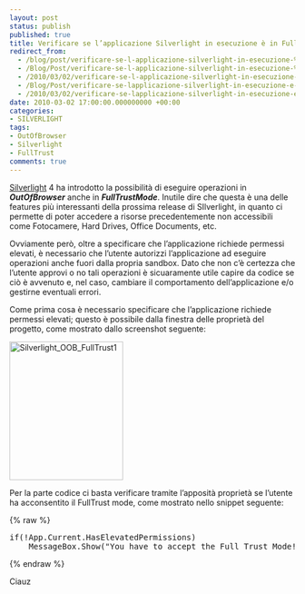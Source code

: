 ```yaml
---
layout: post
status: publish
published: true
title: Verificare se l’applicazione Silverlight in esecuzione è in FullTrust
redirect_from: 
  - /blog/post/verificare-se-l-applicazione-silverlight-in-esecuzione-%C3%A8-in-fulltrust-mode/
  - /Blog/Post/verificare-se-l-applicazione-silverlight-in-esecuzione-%C3%A8-in-fulltrust-mode/
  - /2010/03/02/verificare-se-l-applicazione-silverlight-in-esecuzione-%C3%A8-in-fulltrust-mode/
  - /Blog/Post/verificare-se-lapplicazione-silverlight-in-esecuzione-e-in-fulltrust
  - /2010/03/02/verificare-se-lapplicazione-silverlight-in-esecuzione-e-in-fulltrust
date: 2010-03-02 17:00:00.000000000 +00:00
categories:
- SILVERLIGHT
tags:
- OutOfBrowser
- Silverlight
- FullTrust
comments: true
---
```

<p><a title="Silverlight" href="http://imperugo.tostring.it/categories/archive/Silverlight" target="_blank">Silverlight</a> 4 ha introdotto la possibilità di eseguire operazioni in <em><strong>OutOfBrowser</strong></em> anche in <em><strong>FullTrustMode</strong></em>. Inutile dire che questa è una delle features più interessanti della prossima release di SIlverlight, in quanto ci permette di poter accedere a risorse precedentemente non accessibili come Fotocamere, Hard Drives, Office Documents, etc.</p>  <p>Ovviamente però, oltre a specificare che l’applicazione richiede permessi elevati, è necessario che l’utente autorizzi l’applicazione ad eseguire operazioni anche fuori dalla propria sandbox. Dato che non c’è certezza che l’utente approvi o no tali operazioni è sicuaramente utile capire da codice se ciò è avvenuto e, nel caso, cambiare il comportamento dell’applicazione e/o gestirne eventuali errori.</p>  <p>Come prima cosa è necessario specificare che l’applicazione richiede permessi elevati; questo è possibile dalla finestra delle proprietà del progetto, come mostrato dallo screenshot seguente:</p>  <p><a href="http://tostring.it/Content/Uploaded/image//imperugo/Silverlight_OOB_FullTrust1_5.png" rel="shadowbox"><img style="border-right-width: 0px; display: inline; border-top-width: 0px; border-bottom-width: 0px; border-left-width: 0px" title="Silverlight_OOB_FullTrust1" border="0" alt="Silverlight_OOB_FullTrust1" src="http://tostring.it/Content/Uploaded/image//imperugo/Silverlight_OOB_FullTrust1_thumb_1.png" width="200" height="244" /></a> </p>  <p>Per la parte codice ci basta verificare tramite l’apposità proprietà se l’utente ha acconsentito il FullTrust mode, come mostrato nello snippet seguente:</p>  {% raw %}<pre class="brush: csharp; ruler: true;">if(!App.Current.HasElevatedPermissions)
    MessageBox.Show(&quot;You have to accept the Full Trust Mode!&quot;);</pre>{% endraw %}

<p>Ciauz</p>
